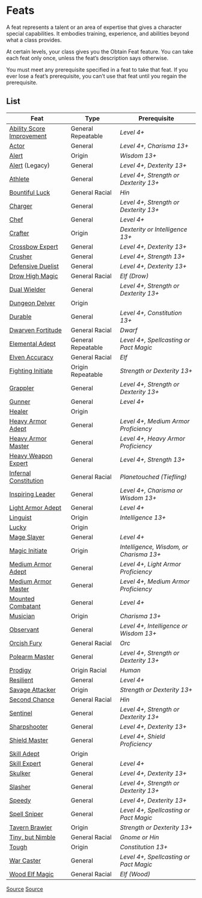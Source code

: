 # Feats
A feat represents a talent or an area of expertise that gives a character special capabilities. It embodies training, experience, and abilities beyond what a class provides.

At certain levels, your class gives you the Obtain Feat feature. You can take each feat only once, unless the feat’s description says otherwise.

You must meet any prerequisite specified in a feat to take that feat. If you ever lose a feat’s prerequisite, you can’t use that feat until you regain the prerequisite.

## List
| Feat | Type | Prerequisite |
|------|------|--------------|
| [Ability Score Improvement](ability-score-improvement.md) | <span class="md-tag">General</span> <span class="md-tag">Repeatable</span> | *Level 4+* |
| [Actor](actor.md) | <span class="md-tag">General</span> | *Level 4+, Charisma 13+* |
| [Alert](alert.md) | <span class="md-tag">Origin</span> | *Wisdom 13+* |
| [Alert](legacy/alert.md) (Legacy) | <span class="md-tag">General</span> | *Level 4+, Dexterity 13+* |
| [Athlete](athlete.md) | <span class="md-tag">General</span> | *Level 4+, Strength or Dexterity 13+* |
| [Bountiful Luck](bountiful-luck.md) | <span class="md-tag">General</span> <span class="md-tag">Racial</span> | *Hin* |
| [Charger](charger.md) | <span class="md-tag">General</span> | *Level 4+, Strength or Dexterity 13+* |
| [Chef](chef.md) | <span class="md-tag">General</span> | *Level 4+* |
| [Crafter](crafter.md) | <span class="md-tag">Origin</span> | *Dexterity or Intelligence 13+* |
| [Crossbow Expert](crossbow-expert.md) | <span class="md-tag">General</span> | *Level 4+, Dexterity 13+* |
| [Crusher](crusher.md) | <span class="md-tag">General</span> | *Level 4+, Strength 13+* |
| [Defensive Duelist](defensive-duelist.md) | <span class="md-tag">General</span> | *Level 4+, Dexterity 13+* |
| [Drow High Magic](drow-high-magic.md) | <span class="md-tag">General</span> <span class="md-tag">Racial</span> | *Elf (Drow)* |
| [Dual Wielder](dual-wielder.md) | <span class="md-tag">General</span> | *Level 4+, Strength or Dexterity 13+* |
| [Dungeon Delver](dungeon-delver.md) | <span class="md-tag">Origin</span> | |
| [Durable](durable.md) | <span class="md-tag">General</span> | *Level 4+, Constitution 13+* |
| [Dwarven Fortitude](dwarven-fortitude.md) | <span class="md-tag">General</span> <span class="md-tag">Racial</span> | *Dwarf* |
| [Elemental Adept](elemental-adept.md) | <span class="md-tag">General</span> <span class="md-tag">Repeatable</span> | *Level 4+, Spellcasting or Pact Magic* |
| [Elven Accuracy](elven-accuracy.md) | <span class="md-tag">General</span> <span class="md-tag">Racial</span> | *Elf* |
| [Fighting Initiate](fighting-initiate.md) | <span class="md-tag">Origin</span> <span class="md-tag">Repeatable</span> | *Strength or Dexterity 13+* |
| [Grappler](grappler.md) | <span class="md-tag">General</span> | *Level 4+, Strength or Dexterity 13+* |
| [Gunner](gunner.md) | <span class="md-tag">General</span> | *Level 4+* |
| [Healer](healer.md) | <span class="md-tag">Origin</span> | |
| [Heavy Armor Adept](heavy-armor-adept.md) | <span class="md-tag">General</span> | *Level 4+, Medium Armor Proficiency* |
| [Heavy Armor Master](heavy-armor-master.md) | <span class="md-tag">General</span> | *Level 4+, Heavy Armor Proficiency* |
| [Heavy Weapon Expert](heavy-weapon-expert.md) | <span class="md-tag">General</span> | *Level 4+, Strength 13+* |
| [Infernal Constitution](infernal-constitution.md) | <span class="md-tag">General</span> <span class="md-tag">Racial</span> | *Planetouched (Tiefling)* |
| [Inspiring Leader](inspiring-leader.md) | <span class="md-tag">General</span> | *Level 4+, Charisma or Wisdom 13+* |
| [Light Armor Adept](light-armor-adept.md) | <span class="md-tag">General</span> | *Level 4+* |
| [Linguist](linguist.md) | <span class="md-tag">Origin</span> | *Intelligence 13+* |
| [Lucky](lucky.md) | <span class="md-tag">Origin</span> | |
| [Mage Slayer](mage-slayer.md) | <span class="md-tag">General</span> | *Level 4+* |
| [Magic Initiate](magic-initiate.md) | <span class="md-tag">Origin</span> | *Intelligence, Wisdom, or Charisma 13+* |
| [Medium Armor Adept](medium-armor-adept.md) | <span class="md-tag">General</span> | *Level 4+, Light Armor Proficiency* |
| [Medium Armor Master](medium-armor-master.md) | <span class="md-tag">General</span> | *Level 4+, Medium Armor Proficiency* |
| [Mounted Combatant](mounted-combatant.md) | <span class="md-tag">General</span> | *Level 4+* |
| [Musician](musician.md) | <span class="md-tag">Origin</span> | *Charisma 13+* |
| [Observant](observant.md) | <span class="md-tag">General</span> | *Level 4+, Intelligence or Wisdom 13+* |
| [Orcish Fury](orcish-fury.md) | <span class="md-tag">General</span> <span class="md-tag">Racial</span> | *Orc* |
| [Polearm Master](polearm-master.md) | <span class="md-tag">General</span> | *Level 4+, Strength or Dexterity 13+* |
| [Prodigy](prodigy.md) | <span class="md-tag">Origin</span> <span class="md-tag">Racial</span> | *Human* |
| [Resilient](resilient.md) | <span class="md-tag">General</span> | *Level 4+* |
| [Savage Attacker](savage-attacker.md) | <span class="md-tag">Origin</span> | *Strength or Dexterity 13+* |
| [Second Chance](second-chance.md) | <span class="md-tag">General</span> <span class="md-tag">Racial</span> | *Hin* |
| [Sentinel](sentinel.md) | <span class="md-tag">General</span> | *Level 4+, Strength or Dexterity 13+* |
| [Sharpshooter](sharpshooter.md) | <span class="md-tag">General</span> | *Level 4+, Dexterity 13+* |
| [Shield Master](shield-master.md) | <span class="md-tag">General</span> | *Level 4+, Shield Proficiency* |
| [Skill Adept](skill-adept.md) | <span class="md-tag">Origin</span> | |
| [Skill Expert](skill-expert.md) | <span class="md-tag">General</span> | *Level 4+* |
| [Skulker](skulker.md) | <span class="md-tag">General</span> | *Level 4+, Dexterity 13+* |
| [Slasher](slasher.md) | <span class="md-tag">General</span> | *Level 4+, Strength or Dexterity 13+* |
| [Speedy](speedy.md) | <span class="md-tag">General</span> | *Level 4+, Dexterity 13+* |
| [Spell Sniper](spell-sniper.md) | <span class="md-tag">General</span> | *Level 4+, Spellcasting or Pact Magic* |
| [Tavern Brawler](tavern-brawler.md) | <span class="md-tag">Origin</span> | *Strength or Dexterity 13+* |
| [Tiny, but Nimble](tiny-but-nimble.md) | <span class="md-tag">General</span> <span class="md-tag">Racial</span> | *Gnome or Hin* |
| [Tough](tough.md) | <span class="md-tag">Origin</span> | *Constitution 13+* |
| [War Caster](war-caster.md) | <span class="md-tag">General</span> | *Level 4+, Spellcasting or Pact Magic* |
| [Wood Elf Magic](wood-elf-magic.md) | <span class="md-tag">General</span> <span class="md-tag">Racial</span> | *Elf (Wood)* |

[Source](https://www.aidedd.org/feat/)
[Source](https://www.aidedd.org/dnd-filters/feats.php)